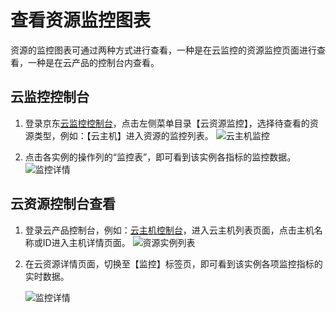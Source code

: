 # 查看资源监控图表

资源的监控图表可通过两种方式进行查看，一种是在云监控的资源监控页面进行查看，一种是在云产品的控制台内查看。
## 云监控控制台

1. 登录京东[云监控控制台](https://cms-console.jdcloud.com/overview)，点击左侧菜单目录【云资源监控】，选择待查看的资源类型，例如：【云主机】进入资源的监控列表。
   ![云主机监控](../../../../../image/Cloud-Monitor/1-zylb.png)  

2. 点击各实例的操作列的“监控表”，即可看到该实例各指标的监控数据。
   ![监控详情](../../../../../image/Cloud-Monitor/1-zylb-jkt.png)

## 云资源控制台查看

1. 登录云产品控制台，例如：[云主机控制台](https://cns-console.jdcloud.com/host/compute/list)，进入云主机列表页面，点击主机名称或ID进入主机详情页面。
   ![资源实例列表](../../../../../image/Cloud-Monitor/11-yzylb.png)

2. 在云资源详情页面，切换至【监控】标签页，即可看到该实例各项监控指标的实时数据。  

   ![监控详情](../../../../../image/Cloud-Monitor/11-yzy-xq.png)

